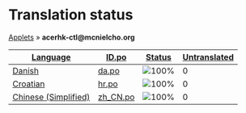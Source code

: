 <h1>Translation status</h1>
<p>
  <a href="tables/README.md">Applets</a> &#187; <b>acerhk-ctl@mcnielcho.org</b>
</p>

<table>
  <thead>
    <tr>
      <th>
        <a href="#" id="language">Language</a>
      </th>
      <th>
        <a href="#" id="idpo">ID.po</a>
      </th>
      <th>
        <a href="#" id="status">Status</a>
      </th>
      <th>
        <a href="#" id="untranslated">Untranslated</a>
      </th>
    </tr>
  </thead>
  <tbody>
    <tr>
      <td class="language" data-value="Danish">
        <a href="tables/da.md">Danish</a>
      </td>
      <td class="idpo" data-value="da">
        <a href="po/acerhk-ctl@mcnielcho.org/da.po">da.po</a>
      </td>
      <td class="status" data-value="100">
        <img src="http://progressed.io/bar/100" alt="100%" />
      </td>
      <td class="untranslated" data-value="0">
        0
      </td>
    </tr>
    <tr>
      <td class="language" data-value="Croatian">
        <a href="tables/hr.md">Croatian</a>
      </td>
      <td class="idpo" data-value="hr">
        <a href="po/acerhk-ctl@mcnielcho.org/hr.po">hr.po</a>
      </td>
      <td class="status" data-value="100">
        <img src="http://progressed.io/bar/100" alt="100%" />
      </td>
      <td class="untranslated" data-value="0">
        0
      </td>
    </tr>
    <tr>
      <td class="language" data-value="Chinese (Simplified)">
        <a href="tables/zh_CN.md">Chinese (Simplified)</a>
      </td>
      <td class="idpo" data-value="zh_CN">
        <a href="po/acerhk-ctl@mcnielcho.org/zh_CN.po">zh_CN.po</a>
      </td>
      <td class="status" data-value="100">
        <img src="http://progressed.io/bar/100" alt="100%" />
      </td>
      <td class="untranslated" data-value="0">
        0
      </td>
    </tr>
  </tbody>
</table>

